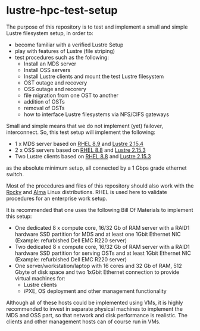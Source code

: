 # lustre-hpc-test-setup
The purpose of this repository is to test and implement a small and simple Lustre filesystem setup, in order to:
- become familiar with a verified Lustre Setup
- play with features of Lustre (file striping) 
- test procedures such as the following:
  - Install an MDS server
  - Install OSS servers
  - Install Lustre clients and mount the test Lustre filesystem 
  - OST outage and recovery
  - OSS outage and recorery
  - file migration from one OST to another
  - addition of OSTs
  - removal of OSTs
  - how to interface Lustre filesystems via NFS/CIFS gateways

Small and simple means that we do not implement (yet) failover, interconnect. So, this test setup will implement the following:
- 1 x MDS server based on [RHEL 8.9](https://access.redhat.com/documentation/en-us/red_hat_enterprise_linux/8/html/8.9_release_notes/index) and [Lustre 2.15.4](https://www.lustre.org/lustre-2-15-4-released/) 
- 2 x OSS servers based on [RHEL 8.8](https://access.redhat.com/documentation/en-us/red_hat_enterprise_linux/8/html/8.8_release_notes/index) and [Lustre 2.15.3](https://www.lustre.org/lustre-2-15-3-released/)
- Two Lustre clients based on [RHEL 8.8](https://access.redhat.com/documentation/en-us/red_hat_enterprise_linux/8/html/8.8_release_notes/index) and [Lustre 2.15.3](https://www.lustre.org/lustre-2-15-3-released/)

as the absolute minimum setup, all connected by a 1 Gbps grade ethernet switch.

Most of the procedures and files of this repository should also work with the [Rocky](https://rockylinux.org/) and [Alma](https://almalinux.org/) Linux distributions. RHEL is used here to validate procedures for an enterprise work setup.

It is recommended that one uses the following Bill Of Materials to implement this setup:
- One dedicated 8 x compute core, 16/32 Gb of RAM server with a RAID1 hardware SSD partition for MDS and at least one 1Gbit Ethernet NIC (Example: refurbished Dell EMC R220 server)
- Two dedicated 8 x compute core, 16/32 Gb of RAM server with a RAID1 hardware SSD partition for serving OSTs and at least 1Gbit Ethernet NIC (Example: refurbished Dell EMC R220 server)
- One server/workstation/laptop with 16 cores and 32 Gb of RAM, 512 Gbyte of disk space and two 1xGbit Ethernet connection to provide virtual machines for:
  - Lustre clients
  - iPXE, OS deployment and other management functionality

Although all of these hosts could be implemented using VMs, it is highly recommended to invest in separate physical machines to implement the MDS and OSS part, so that network and disk performance is realistic. The clients and other management hosts can of course run in VMs. 


 
